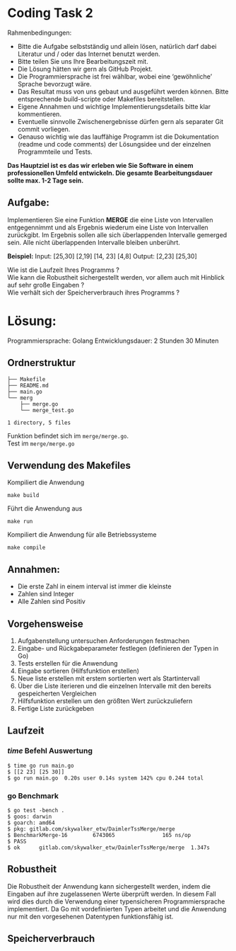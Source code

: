 # Coding Task 2
Rahmenbedingungen:
- Bitte die Aufgabe selbstständig und allein lösen, natürlich darf dabei Literatur und / oder das Internet benutzt werden.
- Bitte teilen Sie uns Ihre Bearbeitungszeit mit.
- Die Lösung hätten wir gern als GitHub Projekt.
- Die Programmiersprache ist frei wählbar, wobei eine ‘gewöhnliche’ Sprache bevorzugt wäre.
- Das Resultat muss von uns gebaut und ausgeführt werden können. Bitte entsprechende build-scripte oder Makefiles bereitstellen.
- Eigene Annahmen und wichtige Implementierungsdetails bitte klar kommentieren.
- Eventuelle sinnvolle Zwischenergebnisse dürfen gern als separater Git commit vorliegen. 
- Genauso wichtig wie das lauffähige Programm ist die Dokumentation (readme und code comments) der Lösungsidee und der einzelnen Programmteile und Tests.

**Das Hauptziel ist es das wir erleben wie Sie Software in einem professionellen Umfeld entwickeln. Die gesamte Bearbeitungsdauer sollte max. 1-2 Tage sein.**

## Aufgabe:

Implementieren Sie eine Funktion **MERGE** die eine Liste von Intervallen entgegennimmt und als Ergebnis wiederum eine Liste von Intervallen zurückgibt. Im Ergebnis sollen alle sich überlappenden Intervalle gemerged sein. Alle nicht überlappenden Intervalle bleiben unberührt.

**Beispiel:**
Input: [25,30] [2,19] [14, 23] [4,8]  Output: [2,23] [25,30]

Wie ist die Laufzeit Ihres Programms ?  
Wie kann die Robustheit sichergestellt werden, vor allem auch mit Hinblick auf sehr große
Eingaben ?  
Wie verhält sich der Speicherverbrauch ihres Programms ?

# Lösung:
Programmiersprache: Golang
Entwicklungsdauer: 2 Stunden 30 Minuten
## Ordnerstruktur
```
├── Makefile
├── README.md
├── main.go
└── merg
    ├── merge.go
    └── merge_test.go

1 directory, 5 files

```
Funktion befindet sich im ```merge/merge.go```.  
Test im ````merge/merge.go````

## Verwendung des Makefiles
Kompiliert die Anwendung
```
make build
```
Führt die Anwendung aus
```
make run
```
Kompiliert die Anwendung für alle Betriebssysteme
```
make compile
```


## Annahmen:
- Die erste Zahl in einem interval ist immer die kleinste
- Zahlen sind Integer
- Alle Zahlen sind Positiv

## Vorgehensweise
1. Aufgabenstellung untersuchen Anforderungen festmachen
2. Eingabe- und Rückgabeparameter festlegen (definieren der Typen in Go)
3. Tests erstellen für die Anwendung
4. Eingabe sortieren (Hilfsfunktion erstellen)
5. Neue liste erstellen mit erstem sortierten wert als Startintervall
6. Über die Liste iterieren und die einzelnen Intervalle mit den bereits gespeicherten Vergleichen
7. Hilfsfunktion erstellen um den größten Wert zurückzuliefern
8. Fertige Liste zurückgeben

## Laufzeit
### _time_ Befehl Auswertung
```
$ time go run main.go
$ [[2 23] [25 30]]
$ go run main.go  0.20s user 0.14s system 142% cpu 0.244 total
```
### go Benchmark
```
$ go test -bench .
$ goos: darwin
$ goarch: amd64
$ pkg: gitlab.com/skywalker_etw/DaimlerTssMerge/merge
$ BenchmarkMerge-16        6743065               165 ns/op
$ PASS
$ ok      gitlab.com/skywalker_etw/DaimlerTssMerge/merge  1.347s

```
## Robustheit
Die Robustheit der Anwendung kann sichergestellt werden, indem die Eingaben auf ihre zugelassenen Werte überprüft werden.
In diesem Fall wird dies durch die Verwendung einer typensicheren Programmiersprache implementiert.
Da Go mit vordefinierten Typen arbeitet und die Anwendung nur mit den vorgesehenen Datentypen funktionsfähig ist.
## Speicherverbrauch
